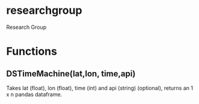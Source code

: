 # researchgroup
Research Group

# Functions
##	DSTimeMachine(lat,lon, time,api)
Takes lat (float), lon (float), time (int) and api (string) (optional), returns an 1 x n pandas dataframe.












